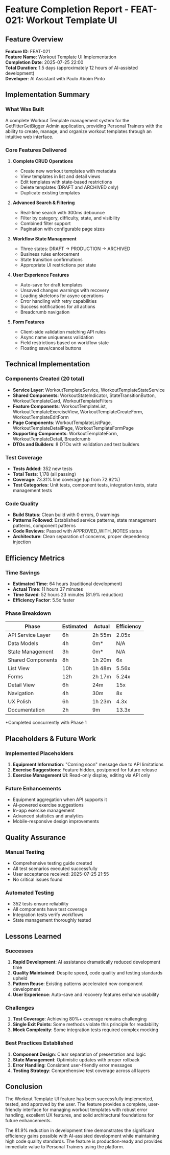 # Feature Completion Report - FEAT-021: Workout Template UI

## Feature Overview
**Feature ID**: FEAT-021  
**Feature Name**: Workout Template UI Implementation  
**Completion Date**: 2025-07-25 22:00  
**Total Duration**: 1.5 days (approximately 12 hours of AI-assisted development)  
**Developer**: AI Assistant with Paulo Aboim Pinto  

## Implementation Summary

### What Was Built
A complete Workout Template management system for the GetFitterGetBigger Admin application, providing Personal Trainers with the ability to create, manage, and organize workout templates through an intuitive web interface.

### Core Features Delivered
1. **Complete CRUD Operations**
   - Create new workout templates with metadata
   - View templates in list and detail views
   - Edit templates with state-based restrictions
   - Delete templates (DRAFT and ARCHIVED only)
   - Duplicate existing templates

2. **Advanced Search & Filtering**
   - Real-time search with 300ms debounce
   - Filter by category, difficulty, state, and visibility
   - Combined filter support
   - Pagination with configurable page sizes

3. **Workflow State Management**
   - Three states: DRAFT → PRODUCTION → ARCHIVED
   - Business rules enforcement
   - State transition confirmations
   - Appropriate UI restrictions per state

4. **User Experience Features**
   - Auto-save for draft templates
   - Unsaved changes warnings with recovery
   - Loading skeletons for async operations
   - Error handling with retry capabilities
   - Success notifications for all actions
   - Breadcrumb navigation

5. **Form Features**
   - Client-side validation matching API rules
   - Async name uniqueness validation
   - Field restrictions based on workflow state
   - Floating save/cancel buttons

## Technical Implementation

### Components Created (20 total)
- **Service Layer**: WorkoutTemplateService, WorkoutTemplateStateService
- **Shared Components**: WorkoutStateIndicator, StateTransitionButton, WorkoutTemplateCard, WorkoutTemplateFilters
- **Feature Components**: WorkoutTemplateList, WorkoutTemplateExerciseView, WorkoutTemplateCreateForm, WorkoutTemplateEditForm
- **Page Components**: WorkoutTemplateListPage, WorkoutTemplateDetailPage, WorkoutTemplateFormPage
- **Supporting Components**: WorkoutTemplateForm, WorkoutTemplateDetail, Breadcrumb
- **DTOs and Builders**: 8 DTOs with validation and test builders

### Test Coverage
- **Tests Added**: 352 new tests
- **Total Tests**: 1,178 (all passing)
- **Coverage**: 73.31% line coverage (up from 72.92%)
- **Test Categories**: Unit tests, component tests, integration tests, state management tests

### Code Quality
- **Build Status**: Clean build with 0 errors, 0 warnings
- **Patterns Followed**: Established service patterns, state management patterns, component patterns
- **Code Reviews**: Passed with APPROVED_WITH_NOTES status
- **Architecture**: Clean separation of concerns, proper dependency injection

## Efficiency Metrics

### Time Savings
- **Estimated Time**: 64 hours (traditional development)
- **Actual Time**: 11 hours 37 minutes
- **Time Saved**: 52 hours 23 minutes (81.9% reduction)
- **Efficiency Factor**: 5.5x faster

### Phase Breakdown
| Phase | Estimated | Actual | Efficiency |
|-------|-----------|---------|------------|
| API Service Layer | 6h | 2h 55m | 2.05x |
| Data Models | 4h | 0m* | N/A |
| State Management | 3h | 0m* | N/A |
| Shared Components | 8h | 1h 20m | 6x |
| List View | 10h | 1h 48m | 5.56x |
| Forms | 12h | 2h 17m | 5.24x |
| Detail View | 6h | 24m | 15x |
| Navigation | 4h | 30m | 8x |
| UX Polish | 6h | 1h 23m | 4.3x |
| Documentation | 2h | 9m | 13.3x |

*Completed concurrently with Phase 1

## Placeholders & Future Work

### Implemented Placeholders
1. **Equipment Information**: "Coming soon" message due to API limitations
2. **Exercise Suggestions**: Feature hidden, postponed for future release
3. **Exercise Management UI**: Read-only display, editing via API only

### Future Enhancements
- Equipment aggregation when API supports it
- AI-powered exercise suggestions
- In-app exercise management
- Advanced statistics and analytics
- Mobile-responsive design improvements

## Quality Assurance

### Manual Testing
- Comprehensive testing guide created
- All test scenarios executed successfully
- User acceptance received: 2025-07-25 21:55
- No critical issues found

### Automated Testing
- 352 tests ensure reliability
- All components have test coverage
- Integration tests verify workflows
- State management thoroughly tested

## Lessons Learned

### Successes
1. **Rapid Development**: AI assistance dramatically reduced development time
2. **Quality Maintained**: Despite speed, code quality and testing standards upheld
3. **Pattern Reuse**: Existing patterns accelerated new component development
4. **User Experience**: Auto-save and recovery features enhance usability

### Challenges
1. **Test Coverage**: Achieving 80%+ coverage remains challenging
2. **Single Exit Points**: Some methods violate this principle for readability
3. **Mock Complexity**: Some integration tests required complex mocking

### Best Practices Established
1. **Component Design**: Clear separation of presentation and logic
2. **State Management**: Optimistic updates with proper rollback
3. **Error Handling**: Consistent user-friendly error messages
4. **Testing Strategy**: Comprehensive test coverage across all layers

## Conclusion

The Workout Template UI feature has been successfully implemented, tested, and approved by the user. The feature provides a complete, user-friendly interface for managing workout templates with robust error handling, excellent UX features, and solid architectural foundations for future enhancements.

The 81.9% reduction in development time demonstrates the significant efficiency gains possible with AI-assisted development while maintaining high code quality standards. The feature is production-ready and provides immediate value to Personal Trainers using the platform.